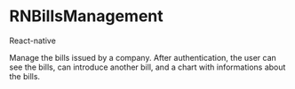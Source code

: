 # RNBillsManagement
React-native

Manage the bills issued by a company. After authentication, the user can see 
the bills, can introduce another bill, and a chart with informations about
the bills.
